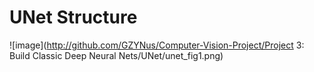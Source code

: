 # UNet Structure
![image](http://github.com/GZYNus/Computer-Vision-Project/Project 3: Build Classic Deep Neural Nets/UNet/unet_fig1.png)
